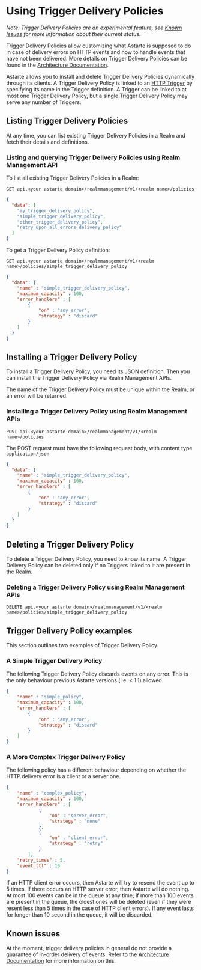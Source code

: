 # Using Trigger Delivery Policies

*Note: Trigger Delivery Policies are an experimental feature, see [Known Issues](#known-issues) for more information about their current status.*

Trigger Delivery Policies allow customizing what Astarte is supposed to do in case of delivery errors on HTTP events
and how to handle events that have not been delivered. More details on Trigger Delivery Policies can be found in the [Architecture Documentation](062-trigger_delivery_policies.html).

Astarte allows you to install and delete Trigger Delivery Policies dynamically through its clients.
A Trigger Delivery Policy is linked to an [HTTP Trigger](060-using_triggers.html) by specifying its name in the Trigger definition.
A Trigger can be linked to at most one Trigger Delivery Policy, but a single Trigger Delivery Policy may serve any number of Triggers.

## Listing Trigger Delivery Policies

At any time, you can list existing Trigger Delivery Policies in a Realm and fetch their details and definitions.

### Listing and querying Trigger Delivery Policies using Realm Management API

To list all existing Trigger Delivery Policies in a Realm:

`GET api.<your astarte domain>/realmmanagement/v1/<realm name>/policies`

```json
{
  "data": [
    "my_trigger_delivery_policy",
    "simple_trigger_delivery_policy",
    "other_trigger_delivery_policy",
    "retry_upon_all_errors_delivery_policy"
  ]
}
```

To get a Trigger Delivery Policy definition:

`GET api.<your astarte domain>/realmmanagement/v1/<realm name>/policies/simple_trigger_delivery_policy`

```json
{
  "data": {
    "name" : "simple_trigger_delivery_policy",
    "maximum_capacity" : 100,
    "error_handlers" : [
        {
            "on" : "any_error",
            "strategy" : "discard"
        }
    ]
  }
}
```

## Installing a Trigger Delivery Policy

To install a Trigger Delivery Policy, you need its JSON definition. Then you can install the Trigger Delivery Policy via Realm Management APIs.

The name of the Trigger Delivery Policy must be unique within the Realm, or an error will be returned.

### Installing a Trigger Delivery Policy using Realm Management APIs

`POST api.<your astarte domain>/realmmanagement/v1/<realm name>/policies`

The POST request must have the following request body, with content type `application/json`

```json
{
  "data": {
    "name" : "simple_trigger_delivery_policy",
    "maximum_capacity" : 100,
    "error_handlers" : [
        {
            "on" : "any_error",
            "strategy" : "discard"
        }
    ]
  }
}
```

## Deleting a Trigger Delivery Policy

To delete a Trigger Delivery Policy, you need to know its name.
A Trigger Delivery Policy can be deleted only if no Triggers linked to it are present in the Realm.

### Deleting a Trigger Delivery Policy using Realm Management APIs

`DELETE api.<your astarte domain>/realmmanagement/v1/<realm name>/policies/simple_trigger_delivery_policy`

## Trigger Delivery Policy examples

This section outlines two examples of Trigger Delivery Policy.

### A Simple Trigger Delivery Policy

The following Trigger Delivery Policy discards events on any error.
This is the only behaviour previous Astarte versions (i.e. < 1.1) allowed.

```json
{
    "name" : "simple_policy",
    "maximum_capacity" : 100,
    "error_handlers" : [
        {
            "on" : "any_error",
            "strategy" : "discard"
        }
    ]
}
```

### A More Complex Trigger Delivery Policy

The following policy has a different behaviour depending on whether the HTTP delivery error is a client or a server one. 

```json
{
    "name" : "complex_policy",
    "maximum_capacity" : 100,
    "error_handlers" : [
            {
                "on" : "server_error",
                "strategy" : "none"
            },
            {
                "on" : "client_error",
                "strategy" : "retry"
            }
        ],
    "retry_times" : 5,
    "event_ttl" : 10
}
```

If an HTTP client error occurs, then Astarte will try to resend the event up to 5 times.
If there occurs an HTTP server error, then Astarte will do nothing. 
At most 100 events can be in the queue at any time; if more than 100 events are present in the queue, the oldest ones will be deleted (even if they were resent less than 5 times in the case of HTTP client errors). If any event lasts for longer than 10 second in the queue, it will be discarded.

## Known issues

At the moment, trigger delivery policies in general do not provide a guarantee of in-order delivery of events.
Refer to the [Architecture Documentation](062-trigger_delivery_policies.html#known-issues) for more information on this.